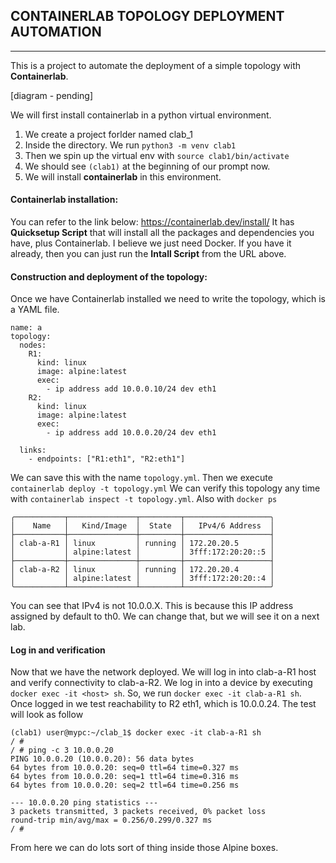 ## CONTAINERLAB TOPOLOGY DEPLOYMENT AUTOMATION
---

This is a project to automate the deployment of a simple topology with **Containerlab**.

[diagram - pending]

We will first install containerlab in a python virtual environment.

1. We create a project forlder named clab_1
2. Inside the directory. We run `python3 -m venv clab1`
3. Then we spin up the virtual env with `source clab1/bin/activate`
4. We should see `(clab1)` at the beginning of our prompt now.
5. We will install **containerlab** in this environment.

#### Containerlab installation:
You can refer to the link below:
https://containerlab.dev/install/
It has **Quicksetup Script** that will install all the packages and dependencies you have, plus Containerlab.
I believe we just need Docker. If you have it already, then you can just run the **Intall Script** from the URL above.

#### Construction and deployment of the topology:
Once we have Containerlab installed we need to write the topology, which is a YAML file.

```
name: a
topology:
  nodes:
    R1:
      kind: linux
      image: alpine:latest
      exec:
        - ip address add 10.0.0.10/24 dev eth1
    R2:
      kind: linux
      image: alpine:latest
      exec:
        - ip address add 10.0.0.20/24 dev eth1

  links:
    - endpoints: ["R1:eth1", "R2:eth1"]
```
We can save this with the name `topology.yml`. Then we execute `containerlab deploy -t topology.yml`
We can verify this topology any time with `containerlab inspect -t topology.yml`. Also with `docker ps`
```
╭───────────┬───────────────┬─────────┬───────────────────╮
│    Name   │   Kind/Image  │  State  │   IPv4/6 Address  │
├───────────┼───────────────┼─────────┼───────────────────┤
│ clab-a-R1 │ linux         │ running │ 172.20.20.5       │
│           │ alpine:latest │         │ 3fff:172:20:20::5 │
├───────────┼───────────────┼─────────┼───────────────────┤
│ clab-a-R2 │ linux         │ running │ 172.20.20.4       │
│           │ alpine:latest │         │ 3fff:172:20:20::4 │
╰───────────┴───────────────┴─────────┴───────────────────╯
```
You can see that IPv4 is not 10.0.0.X. This is because this IP address assigned by default to th0. We can change that, but we will see it on a next lab.

#### Log in and verification
Now that we have the network deployed. We will log in into clab-a-R1 host and verify connectivity to clab-a-R2.
We log in into a device by executing `docker exec -it <host> sh`. So, we run `docker exec -it clab-a-R1 sh`. Once logged in we test reachability to R2 eth1, which is 10.0.0.24.
The test will look as follow
```
(clab1) user@mypc:~/clab_1$ docker exec -it clab-a-R1 sh
/ # 
/ # ping -c 3 10.0.0.20
PING 10.0.0.20 (10.0.0.20): 56 data bytes
64 bytes from 10.0.0.20: seq=0 ttl=64 time=0.327 ms
64 bytes from 10.0.0.20: seq=1 ttl=64 time=0.316 ms
64 bytes from 10.0.0.20: seq=2 ttl=64 time=0.256 ms

--- 10.0.0.20 ping statistics ---
3 packets transmitted, 3 packets received, 0% packet loss
round-trip min/avg/max = 0.256/0.299/0.327 ms
/ #
```
From here we can do lots sort of thing inside those Alpine boxes.


